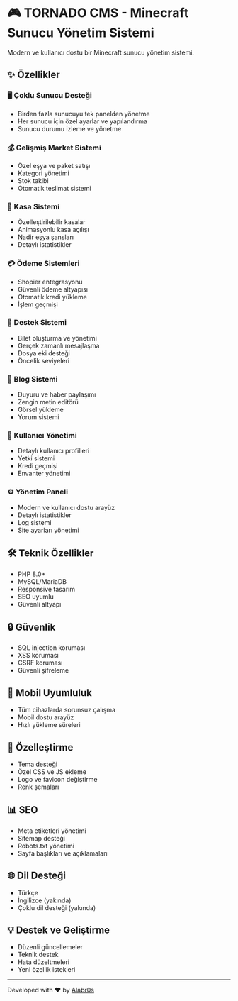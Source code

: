 # 🎮 TORNADO CMS - Minecraft Sunucu Yönetim Sistemi

Modern ve kullanıcı dostu bir Minecraft sunucu yönetim sistemi.

## ✨ Özellikler

### 🖥️ Çoklu Sunucu Desteği
- Birden fazla sunucuyu tek panelden yönetme
- Her sunucu için özel ayarlar ve yapılandırma
- Sunucu durumu izleme ve yönetme

### 💰 Gelişmiş Market Sistemi
- Özel eşya ve paket satışı
- Kategori yönetimi
- Stok takibi
- Otomatik teslimat sistemi

### 💎 Kasa Sistemi
- Özelleştirilebilir kasalar
- Animasyonlu kasa açılışı
- Nadir eşya şansları
- Detaylı istatistikler

### 💳 Ödeme Sistemleri
- Shopier entegrasyonu
- Güvenli ödeme altyapısı
- Otomatik kredi yükleme
- İşlem geçmişi

### 🎫 Destek Sistemi
- Bilet oluşturma ve yönetimi
- Gerçek zamanlı mesajlaşma
- Dosya eki desteği
- Öncelik seviyeleri

### 📝 Blog Sistemi
- Duyuru ve haber paylaşımı
- Zengin metin editörü
- Görsel yükleme
- Yorum sistemi

### 👥 Kullanıcı Yönetimi
- Detaylı kullanıcı profilleri
- Yetki sistemi
- Kredi geçmişi
- Envanter yönetimi

### ⚙️ Yönetim Paneli
- Modern ve kullanıcı dostu arayüz
- Detaylı istatistikler
- Log sistemi
- Site ayarları yönetimi

## 🛠️ Teknik Özellikler
- PHP 8.0+
- MySQL/MariaDB
- Responsive tasarım
- SEO uyumlu
- Güvenli altyapı

## 🔒 Güvenlik
- SQL injection koruması
- XSS koruması
- CSRF koruması
- Güvenli şifreleme

## 📱 Mobil Uyumluluk
- Tüm cihazlarda sorunsuz çalışma
- Mobil dostu arayüz
- Hızlı yükleme süreleri

## 🎨 Özelleştirme
- Tema desteği
- Özel CSS ve JS ekleme
- Logo ve favicon değiştirme
- Renk şemaları

## 📊 SEO
- Meta etiketleri yönetimi
- Sitemap desteği
- Robots.txt yönetimi
- Sayfa başlıkları ve açıklamaları

## 🌐 Dil Desteği
- Türkçe
- İngilizce (yakında)
- Çoklu dil desteği (yakında)

## 💡 Destek ve Geliştirme
- Düzenli güncellemeler
- Teknik destek
- Hata düzeltmeleri
- Yeni özellik istekleri

---
Developed with ❤️ by [Alabr0s]([https://github.com/alabros](https://github.com/Alabr0s)) 

